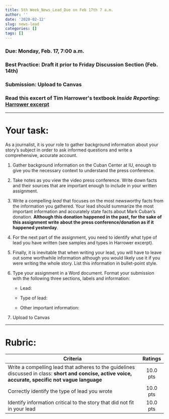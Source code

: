 ```yaml
---
title: 5th Week_News_Lead_Due on Feb 17th 7 a.m.
author: ''
date: '2020-02-12'
slug: news-lead
categories: []
tags: []
---
```


### Due: **Monday, Feb. 17, 7:00 a.m.**
### Best Practice: Draft it prior to Friday Discussion Section (Feb. 14th)
### Submission: Upload to Canvas

### Read this excert of Tim Harrower's textbook *Inside Reporting*: [**Harrower excerpt**](/files/5-week/harrower_excerpt.pdf/)

---
# Your task:

As a journalist, it is your role to gather background information about your story’s subject in order to ask informed questions and write a comprehensive, accurate account.

1. Gather background information on the Cuban Center at IU, enough to give you the necessary context to understand the press conference.

2. Take notes as you view the video press conference. Write down facts and their sources that are important enough to include in your written assignment.

3. Write a compelling _lead_ that focuses on the most newsworthy facts from the information you gathered. Your lead should summarize the most important information and accurately state facts about Mark Cuban’s donation. **Although this donation happened in the past, for the sake of this assignment write about the press conference/donation as if it happened yesterday**.

4. For the next part of the assignment, you need to identify what type of lead you have written (see samples and types in Harrower excerpt).

5. Finally, it is inevitable that when writing your lead, you will have to leave out some worthwhile information although you would likely use it if you were writing the whole story. List this information in bullet-point style.

6. Type your assignment in a Word document. Format your submission with the following three sections, labels and information:  

   - Lead:

   - Type of lead:

   - Other important information:

7. Upload to Canvas


---
# Rubric:


| Criteria      | Ratings           |
| ------------- |:-------------:| 
| Write a compelling lead that adheres to the guidelines discussed in class: **short and concise, active voice, accurate, specific not vague language**  | 10.0 pts |
| Correctly identify the type of lead you wrote  |   10.0 pts |
| Identify information critical to the story that did not fit in your lead    |   10.0 pts |

